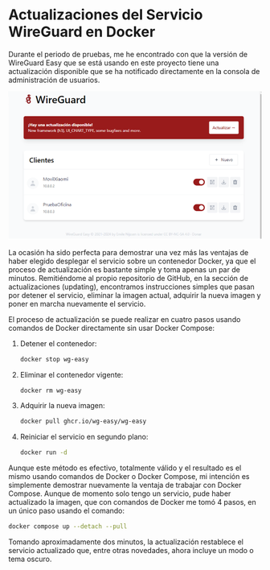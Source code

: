 # Actualizaciones del Servicio WireGuard en Docker

Durante el periodo de pruebas, me he encontrado con que la versión de WireGuard Easy que se está usando en este proyecto tiene una actualización disponible que se ha notificado directamente en la consola de administración de usuarios.

![alt text](images/update1.png)

La ocasión ha sido perfecta para demostrar una vez más las ventajas de haber elegido desplegar el servicio sobre un contenedor Docker, ya que el proceso de actualización es bastante simple y toma apenas un par de minutos. Remitiéndome al propio repositorio de GitHub, en la sección de actualizaciones (updating), encontramos instrucciones simples que pasan por detener el servicio, eliminar la imagen actual, adquirir la nueva imagen y poner en marcha nuevamente el servicio.

El proceso de actualización se puede realizar en cuatro pasos usando comandos de Docker directamente sin usar Docker Compose:

1. Detener el contenedor:
    ```bash
    docker stop wg-easy
    ```

2. Eliminar el contenedor vigente:
    ```bash
    docker rm wg-easy
    ```

3. Adquirir la nueva imagen:
    ```bash
    docker pull ghcr.io/wg-easy/wg-easy
    ```

4. Reiniciar el servicio en segundo plano:
    ```bash
    docker run -d
    ```

Aunque este método es efectivo, totalmente válido y el resultado es el mismo usando comandos de Docker o Docker Compose, mi intención es simplemente demostrar nuevamente la ventaja de trabajar con Docker Compose. Aunque de momento solo tengo un servicio, pude haber actualizado la imagen, que con comandos de Docker me tomó 4 pasos, en un único paso usando el comando:

```bash
docker compose up --detach --pull
```

Tomando aproximadamente dos minutos, la actualización restablece el servicio actualizado que, entre otras novedades, ahora incluye un modo o tema oscuro.
